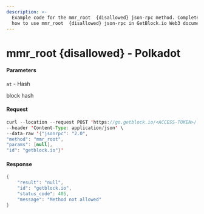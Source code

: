 ```yaml
---
description: >-
  Example code for the mmr_root  {disallowed} json-rpc method. Сomplete guide on
  how to use mmr_root  {disallowed} json-rpc in GetBlock.io Web3 documentation.
---
```


# mmr\_root {disallowed} - Polkadot

#### Parameters

`at` - Hash

block hash

#### Request

```java
curl --location --request POST 'https://go.getblock.io/<ACCESS-TOKEN>/' \
--header 'Content-Type: application/json' \ 
--data-raw '{"jsonrpc": "2.0",
"method": "mmr_root",
"params": [null],
"id": "getblock.io"}'
```

#### Response

```java
{
    "result": "null",
    "id": "getblock.io",
    "status_code": 405,
    "message": "Method not allowed"
}
```
